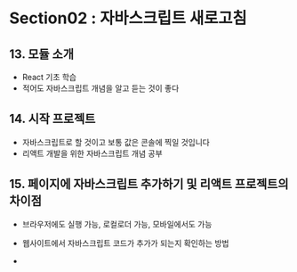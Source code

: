 # Section02 : 자바스크립트 새로고침

## 13. 모듈 소개

- React 기초 학습
- 적어도 자바스크립트 개념을 알고 듣는 것이 좋다

## 14. 시작 프로젝트

- 자바스크립트로 할 것이고 보통 값은 콘솔에 찍일 것입니다
- 리액트 개발을 위한 자바스크립트 개념 공부

## 15. 페이지에 자바스크립트 추가하기 및 리액트 프로젝트의 차이점

- 브라우저에도 실행 가능, 로컬로더 가능, 모바일에서도 가능

- 웹사이트에서 자바스크립트 코드가 추가가 되는지 확인하는 방법

- <script> 태그를 삽입하는 방법
- 자바스크립트 코트를 임포트하는 방법

- 자바스크립트는 파일명이 .js로 된다
- head 영역이랑 body영역에 넣을 수 있다.
- 'defer' 라는 속성으로 html을 다 읽은후 script를 읽어라는 명령을 할 수 있습니다.
- defer가 없으면 바로 script가 실행이 된다.
- "type = module"를 하면 모듈로 인식해서 다른 js 파일을 import 할 수 있습니다.
- 리액트로 작업을 할 떄, 빌드 프로세스를 이용을 함

## 16. 리액트 프로젝트 구축 프로세스

- 자바스크립 코드로 구축이 된다
- 작성한 코드 그대로 브라우저에 실행이 되는게 아니고 그 대신 브라으저 내부적으로 코드가 수정됩니다
- 리액트의 핵심은 자바스크립트 파일에 HTML 같은 코드를 넣는 것이기 때문입니다
- 두번째 이유 : 웹사이트 방문자가 다운로드해야 하는 코드의 양을 최대한 줄일 수 있도록 최적화된 코드입니다

## 17. “import” 및 "export"

- export를 하면 다른 파일에서 export한 파일을 쓸 수 있습니다
- 로컬 환경에서 이와같이 해야됨
  @@ -80,3 +80,52 @@
  imoport { 전변수명 as 바꿀 변수명}
  console.log(바꿀 변수명) // 전변수명

## 18. 변수와 값 다시 보기

- 자바스크립트를 이용해서 앱을 만들 때, 데이터를 다룹니다.
- 다양한 유형의 타입의 데이터를 다룰 수 있다 (string, Number, boolean,)
- 변수를 사용을 하면 재사용 및 가독성에 좋다
- 'let 이라는 재할당 가능 변수, const이라는 상수형 변수'
- 카멜케이스 문법으로 두 번째 단어부터는 첫 문자는 대문자로 쓰면된다
- const라는 상수형 변수는 다시 선언을 못한다

## 19. 연산자 다시 보기

- "+, -, \*, /" 등 수학 연산자로는 숫자는 가능하다
- 문자형은 "=(대입), ==(값만 일치), ===(값과 타입 일치)"
- if문으로 조건을 걸어서 내가 원하는 값을 추출 할 수 있다

## 20. 함수와 매개변수 다시 보기

특징

- 함수(function) : function, () => 등의 신택스 로 할수 있다
- 바로 실행되는 코드가 아니라 나중에 함수를 호출 했을 때, 실행되는 코드를 정의하는 것임
- 함수를 여러번 실행도 가능하다
- 값을 반환도 가능하다( return이라는 키워드로)
- 매개변수와 return이라는 키워드는 서로 독립적으로 사용 가능하면서 동시에 사용 가능하다

```

// 함수 문법

function 변수명(매개변수1, 매개변수2 ="값") {
// 내가 실행할 코드
console.log('Hello')
console.log(매개변수1)
console.log(매개변수2)
}

```

// 구성
함수안에 이렇게 하면 (매개변수1, 매개변수2 ="값")
매개변수 값에 기본값을 지정을 할 수 있는 것이다 (즉, 오버라이드 한것입니다.)
// 함수 실행하는 법
변수명(매개변수1, 매개변수2);
// 함수 동시에 사용하는 방법
return에서 사용되는 코드 명령어를 변수로 저장을 해서 변수로 호출을 하면 된다.

```

```

연습: 함수 다루기
여러분이 해야 할 작업은 다음과 같은 특성을 가진, combine이라는 이름의 함수를 만드는 것입니다.

· 입력값은 3개 받습니다.

· 입력값에 따른 새로운 값 a \* b / c (a, b, c는 입력값)을 계산합니다.

· 계산 결과를 반환합니다.

```

답

```

function combine (a, b, c) {
return a \* b / c
}
combine();

```

```

## 21. 화살표 함수

- 익명함수를 이용할 때, 자주 사용하는 것임

```
  익명함수 쓰는 법
  export default function() {
    console.log('Hello!');
  }

  export default (userName, message) =>  {
    console.log('Hello!');
    return userName + message;
  }
```

## 22. 화살표 함수 구문에 대해 자세히 알아보기

화살표 함수를 다룰 때는 '구문 단축키'를 사용할 수 있습니다.
가장 중요한 것은 다음과 같은 대안에 대해 알고 있어야 한다는 것입니다.

```
1. 매개변수 목록 괄호 생략하기
화살표 함수가 정확히 하나의 매개변수만 사용하는 경우, 묶는 괄호를 생략할 수 있습니다.
(userName) => { ... } 가 아니라 userName => { ... } 라고 쓸 수 있습니다.
함수에 매개변수가 없는 경우에는, 괄호를 생략해서는 안 됩니다.

() => { ... } 라고 써야 옳습니다.

함수가 둘 이상의 매개변수를 받는 경우에도 괄호를 생략해서는 안 됩니다.
userName, userAge => { ... } 라고 쓰면 안 됩니다.
(userName, userAge) => { ... } 라고 써야 합니다.
```

2. 함수 본문 중괄호 생략하기

화살표 함수에 반환문 외에 다른 로직이 없는 경우, return키워드와 중괄호를 생략할 수 있습니다.
number => { return number \* 3;} 라고 쓰는 게 아니라 number => number \* 3; 라고 쓸 수 있습니다.

아래와 같이 오류가 생깁니다.
number => return number \* 3; // 이 경우 retrun 키워드는 생략되어야 하므로, 오류가 생깁니다.
number => if (number === 2) { return 5 }; // 이 경우 if 문은 반환될 수 없으므로 오류가 생깁니다.

3. 특수한 경우: 객체만 반환하는 경우

2.에서 설명한 짧은 대안으로 자바스크립트 객체를 반환하려고 하면, 다음과 같이 유효하지 않은 코드가 나올 수 있습니다.

number => ({ age: number }); // 객체를 반환하려고 합니다.
자바스크립트는 중괄호를 JS 객체를 생성하는 코드가 아닌 함수 본문 래퍼로 취급하기 때문에 이 코드는 유효하지 않습니다.
객체를 생성하고 반환해야 한다고 자바스크립트에 “말하려면” 코드를 다음과 같이 수정해야 합니다:

number => ({ age: number }); // 추가 괄호를 써서 객체를 감싸줍니다.
객체와 중괄호를 추가 괄호로 감싸면, 자바스크립트는 중괄호가 함수 본문을 정의하는 것이 아니라 객체를 생성하기 위한 것임을 이해합니다. 따라서 객체가 반환됩니다.

## 23. 객체와 클래스 다시 보기

-

```
  객체(object)
  const user = {
    name "Max",
    age : 34,
    greet() {
      console.log("Hello!!");
      console.log(this.age);
    }
  };

  console.log(user) // name :"Max", age : 34
  console.log(user.name) // "Max"
  user.greet() // "Hello!!", 34
```

class 키워드 사용

```
class User {
  // 생성자 생성
  constructor(name, age){
    this.name = name;
    this. age = age;
  }
  greet() {
    console.log("Hi");
  }
}

const user1 = new User("Manuel", 35);
console.log(user1);

```

## 24. 배열 및 배열 메소드(map()과 같은)

- 배열(Array)
- 배열 생성할라면 [](대괄호)로 해야됨
- 배열 안데 여러 가지 타입의 값을 저장을 할 수 있다.
- 개별 값은 쉽표로 구분이 된다.

```
  const hobbies = ['Sports', 'Cooking', "Reading"];
  console.log(hobbies[0]); // Sports
  console.log(hobbies[1]); // Cooking
  console.log(hobbies[2]); // Reading

  // 배열 메소드를 사용법
  hobbies.(여러 가지 함수)

  // 새로운 배열 생성
  hobbies.push("Working");
  console.log(hobbies); // ['Sports', 'Cooking', "Reading", "Working"]

  // 특정 원하는 값을 찾는 메소드
  const index = hobbies.findIndex((item) =>
    return item === "Sports"
   );
   // 리턴문을 삭제 할 수 있음
  const index = hobbies.findIndex((item) => item === "Sports")
  console.log(index); // 0

  // 배열의 모든 원소를 다른 원소로 변경
  // 기존에서 학는게 아니고 완전 새 배열에서
  const editedHobbies = hobbies.map((item) => item + "!");
  console.log(editedHobbies); // ['Sports', 'Cooking', "Reading", "Working"]

  // 객체로 담을 수 있다
  // 각자 text:키에 itek ㄴ허는 함수이다
  const editedHobbies = hobbies.map((item) => item + ({ text : item }));
  console.log(editedHobbies);
```

```
메소드
여러분이 해야 할 작업은 숫자 목록을 자바스크립트 객체 목록으로 변환하는transformToObjects() 함수에 빠진 로직을 추가하는 것입니다.

새로 반환되는 배열에서, 모든 객체는 val키와 입력 배열의 숫자를 값으로 가져야 합니다.

예를 들어, [1, 2, 3] 이 입력된 경우,  transformToObjects([1, 2, 3]) 함수는 [{val: 1}, {val: 2}, {val: 3}]을 변환해야 합니다.

```

```
// 답
function transformToObjects(numberArray) {
    // Todo: Add your logic
    // should return an array of objects
    return numberArray.map((item) => ({ val : item }) )
}
transformToObjects([1,2,3])
```

## 25. 디스트럭처링
